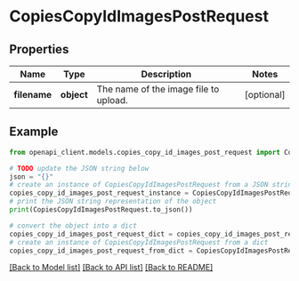 # CopiesCopyIdImagesPostRequest


## Properties

Name | Type | Description | Notes
------------ | ------------- | ------------- | -------------
**filename** | **object** | The name of the image file to upload. | [optional] 

## Example

```python
from openapi_client.models.copies_copy_id_images_post_request import CopiesCopyIdImagesPostRequest

# TODO update the JSON string below
json = "{}"
# create an instance of CopiesCopyIdImagesPostRequest from a JSON string
copies_copy_id_images_post_request_instance = CopiesCopyIdImagesPostRequest.from_json(json)
# print the JSON string representation of the object
print(CopiesCopyIdImagesPostRequest.to_json())

# convert the object into a dict
copies_copy_id_images_post_request_dict = copies_copy_id_images_post_request_instance.to_dict()
# create an instance of CopiesCopyIdImagesPostRequest from a dict
copies_copy_id_images_post_request_from_dict = CopiesCopyIdImagesPostRequest.from_dict(copies_copy_id_images_post_request_dict)
```
[[Back to Model list]](../README.md#documentation-for-models) [[Back to API list]](../README.md#documentation-for-api-endpoints) [[Back to README]](../README.md)



